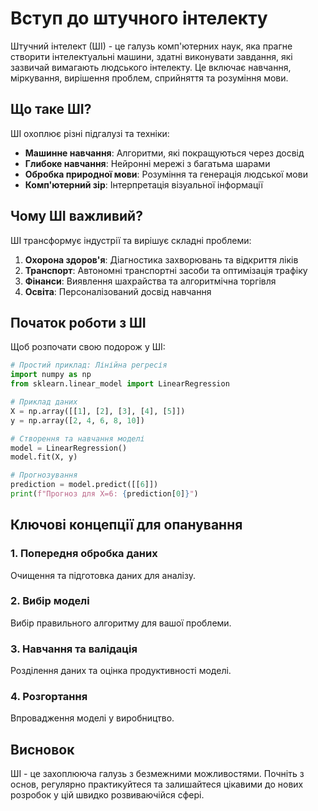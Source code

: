 # Вступ до штучного інтелекту

Штучний інтелект (ШІ) - це галузь комп'ютерних наук, яка прагне створити інтелектуальні машини, здатні виконувати завдання, які зазвичай вимагають людського інтелекту. Це включає навчання, міркування, вирішення проблем, сприйняття та розуміння мови.

## Що таке ШІ?

ШІ охоплює різні підгалузі та техніки:

- **Машинне навчання**: Алгоритми, які покращуються через досвід
- **Глибоке навчання**: Нейронні мережі з багатьма шарами
- **Обробка природної мови**: Розуміння та генерація людської мови
- **Комп'ютерний зір**: Інтерпретація візуальної інформації

## Чому ШІ важливий?

ШІ трансформує індустрії та вирішує складні проблеми:

1. **Охорона здоров'я**: Діагностика захворювань та відкриття ліків
2. **Транспорт**: Автономні транспортні засоби та оптимізація трафіку
3. **Фінанси**: Виявлення шахрайства та алгоритмічна торгівля
4. **Освіта**: Персоналізований досвід навчання

## Початок роботи з ШІ

Щоб розпочати свою подорож у ШІ:

```python
# Простий приклад: Лінійна регресія
import numpy as np
from sklearn.linear_model import LinearRegression

# Приклад даних
X = np.array([[1], [2], [3], [4], [5]])
y = np.array([2, 4, 6, 8, 10])

# Створення та навчання моделі
model = LinearRegression()
model.fit(X, y)

# Прогнозування
prediction = model.predict([[6]])
print(f"Прогноз для X=6: {prediction[0]}")
```

## Ключові концепції для опанування

### 1. Попередня обробка даних
Очищення та підготовка даних для аналізу.

### 2. Вибір моделі
Вибір правильного алгоритму для вашої проблеми.

### 3. Навчання та валідація
Розділення даних та оцінка продуктивності моделі.

### 4. Розгортання
Впровадження моделі у виробництво.

## Висновок

ШІ - це захоплююча галузь з безмежними можливостями. Почніть з основ, регулярно практикуйтеся та залишайтеся цікавими до нових розробок у цій швидко розвиваючійся сфері.
